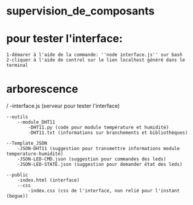 # supervision_de_composants
 

# pour tester l'interface:
    1-démarer à l'aide de la commande: ''node interface.js'' sur bash
    2-cliquer à l'aide de control sur le lien localhost généré dans le terminal

# arborescence
/
    -interface.js (serveur pour tester l'interface)

    --outils
        --module_DHT11
            -DHT11.py (code pour module température et humidité)
            -DHT11.txt (informations sur branchements et bibliothèques)

    --Template_JSON
        -JSON-DHT11 (suggestion pour transmettre informations module temperature-humidité)
        -JSON-LED-CMD.json (suggestion pour commandes des leds)
        -JSON-LED-STATE.json (suggestion pour demander état des leds)

    --public
        -index.html (interface)
        --css
            -index.css (css de l'interface, non relié pour l'instant (bogue))


